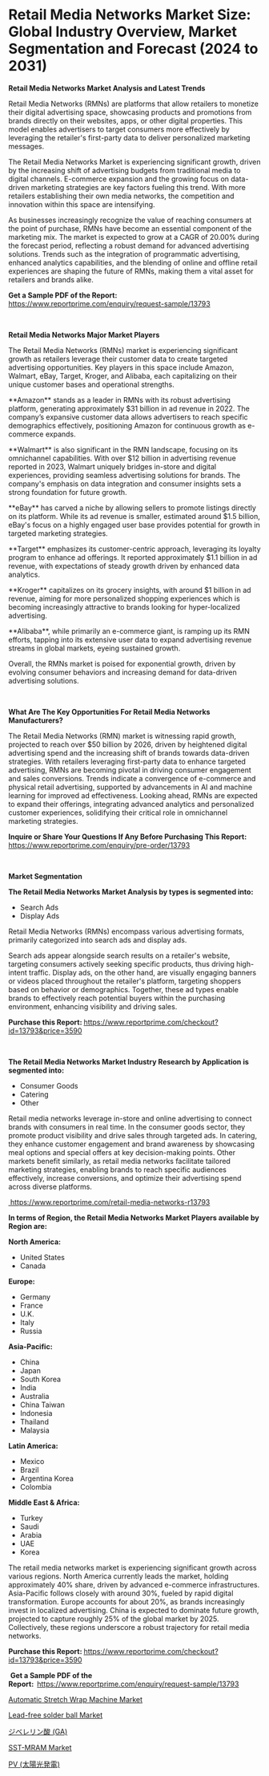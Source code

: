 <p><h1>Retail Media Networks Market Size: Global Industry Overview, Market Segmentation and Forecast (2024 to 2031)</h1></p><p><strong>Retail Media Networks Market Analysis and Latest Trends</strong></p>
<p><p>Retail Media Networks (RMNs) are platforms that allow retailers to monetize their digital advertising space, showcasing products and promotions from brands directly on their websites, apps, or other digital properties. This model enables advertisers to target consumers more effectively by leveraging the retailer's first-party data to deliver personalized marketing messages.</p><p>The Retail Media Networks Market is experiencing significant growth, driven by the increasing shift of advertising budgets from traditional media to digital channels. E-commerce expansion and the growing focus on data-driven marketing strategies are key factors fueling this trend. With more retailers establishing their own media networks, the competition and innovation within this space are intensifying.</p><p>As businesses increasingly recognize the value of reaching consumers at the point of purchase, RMNs have become an essential component of the marketing mix. The market is expected to grow at a CAGR of 20.00% during the forecast period, reflecting a robust demand for advanced advertising solutions. Trends such as the integration of programmatic advertising, enhanced analytics capabilities, and the blending of online and offline retail experiences are shaping the future of RMNs, making them a vital asset for retailers and brands alike.</p></p>
<p><strong>Get a Sample PDF of the Report:&nbsp;</strong> <a href="https://www.reportprime.com/enquiry/request-sample/13793">https://www.reportprime.com/enquiry/request-sample/13793</a></p>
<p>&nbsp;</p>
<p><strong>Retail Media Networks Major Market Players</strong></p>
<p><p>The Retail Media Networks (RMNs) market is experiencing significant growth as retailers leverage their customer data to create targeted advertising opportunities. Key players in this space include Amazon, Walmart, eBay, Target, Kroger, and Alibaba, each capitalizing on their unique customer bases and operational strengths.</p><p>**Amazon** stands as a leader in RMNs with its robust advertising platform, generating approximately $31 billion in ad revenue in 2022. The company’s expansive customer data allows advertisers to reach specific demographics effectively, positioning Amazon for continuous growth as e-commerce expands.</p><p>**Walmart** is also significant in the RMN landscape, focusing on its omnichannel capabilities. With over $12 billion in advertising revenue reported in 2023, Walmart uniquely bridges in-store and digital experiences, providing seamless advertising solutions for brands. The company's emphasis on data integration and consumer insights sets a strong foundation for future growth.</p><p>**eBay** has carved a niche by allowing sellers to promote listings directly on its platform. While its ad revenue is smaller, estimated around $1.5 billion, eBay's focus on a highly engaged user base provides potential for growth in targeted marketing strategies.</p><p>**Target** emphasizes its customer-centric approach, leveraging its loyalty program to enhance ad offerings. It reported approximately $1.1 billion in ad revenue, with expectations of steady growth driven by enhanced data analytics.</p><p>**Kroger** capitalizes on its grocery insights, with around $1 billion in ad revenue, aiming for more personalized shopping experiences which is becoming increasingly attractive to brands looking for hyper-localized advertising.</p><p>**Alibaba**, while primarily an e-commerce giant, is ramping up its RMN efforts, tapping into its extensive user data to expand advertising revenue streams in global markets, eyeing sustained growth.</p><p>Overall, the RMNs market is poised for exponential growth, driven by evolving consumer behaviors and increasing demand for data-driven advertising solutions.</p></p>
<p>&nbsp;</p>
<p><strong>What Are The Key Opportunities For Retail Media Networks Manufacturers?</strong></p>
<p><p>The Retail Media Networks (RMN) market is witnessing rapid growth, projected to reach over $50 billion by 2026, driven by heightened digital advertising spend and the increasing shift of brands towards data-driven strategies. With retailers leveraging first-party data to enhance targeted advertising, RMNs are becoming pivotal in driving consumer engagement and sales conversions. Trends indicate a convergence of e-commerce and physical retail advertising, supported by advancements in AI and machine learning for improved ad effectiveness. Looking ahead, RMNs are expected to expand their offerings, integrating advanced analytics and personalized customer experiences, solidifying their critical role in omnichannel marketing strategies.</p></p>
<p><strong>Inquire or Share Your Questions If Any Before Purchasing This Report:</strong> <a href="https://www.reportprime.com/enquiry/pre-order/13793">https://www.reportprime.com/enquiry/pre-order/13793</a></p>
<p>&nbsp;</p>
<p><strong>Market Segmentation</strong></p>
<p><strong>The Retail Media Networks Market Analysis by types is segmented into:</strong></p>
<p><ul><li>Search Ads</li><li>Display Ads</li></ul></p>
<p><p>Retail Media Networks (RMNs) encompass various advertising formats, primarily categorized into search ads and display ads. </p><p>Search ads appear alongside search results on a retailer's website, targeting consumers actively seeking specific products, thus driving high-intent traffic. Display ads, on the other hand, are visually engaging banners or videos placed throughout the retailer's platform, targeting shoppers based on behavior or demographics. Together, these ad types enable brands to effectively reach potential buyers within the purchasing environment, enhancing visibility and driving sales.</p></p>
<p><strong>Purchase this Report:&nbsp;</strong><a href="https://www.reportprime.com/checkout?id=13793&price=3590">https://www.reportprime.com/checkout?id=13793&price=3590</a></p>
<p>&nbsp;</p>
<p><strong>The Retail Media Networks Market Industry Research by Application is segmented into:</strong></p>
<p><ul><li>Consumer Goods</li><li>Catering</li><li>Other</li></ul></p>
<p><p>Retail media networks leverage in-store and online advertising to connect brands with consumers in real time. In the consumer goods sector, they promote product visibility and drive sales through targeted ads. In catering, they enhance customer engagement and brand awareness by showcasing meal options and special offers at key decision-making points. Other markets benefit similarly, as retail media networks facilitate tailored marketing strategies, enabling brands to reach specific audiences effectively, increase conversions, and optimize their advertising spend across diverse platforms.</p></p>
<p><a href="https://www.reportprime.com/retail-media-networks-r13793">&nbsp;https://www.reportprime.com/retail-media-networks-r13793</a></p>
<p><strong>In terms of Region, the Retail Media Networks Market Players available by Region are:</strong></p>
<p>
    <p> <strong> North America: </strong>
        <ul>
            <li>United States</li>
            <li>Canada</li>
        </ul>
        </p> 
    <p> <strong> Europe: </strong>
        <ul>
            <li>Germany</li>
            <li>France</li>
            <li>U.K.</li>
            <li>Italy</li>
            <li>Russia</li>
        </ul>
        </p> 
    <p> <strong> Asia-Pacific: </strong>
        <ul>
            <li>China</li>
            <li>Japan</li>
            <li>South Korea</li>
            <li>India</li>
            <li>Australia</li>
            <li>China Taiwan</li>
            <li>Indonesia</li>
            <li>Thailand</li>
            <li>Malaysia</li>
        </ul>
        </p> 
    <p> <strong> Latin America: </strong>
        <ul>
            <li>Mexico</li>
            <li>Brazil</li>
            <li>Argentina Korea</li>
            <li>Colombia</li>
        </ul>
        </p> 
    <p> <strong> Middle East & Africa: </strong>
        <ul>
            <li>Turkey</li>
            <li>Saudi</li>
            <li>Arabia</li>
            <li>UAE</li>
            <li>Korea</li>
        </ul>
    </p>
    </p>
<p><p>The retail media networks market is experiencing significant growth across various regions. North America currently leads the market, holding approximately 40% share, driven by advanced e-commerce infrastructures. Asia-Pacific follows closely with around 30%, fueled by rapid digital transformation. Europe accounts for about 20%, as brands increasingly invest in localized advertising. China is expected to dominate future growth, projected to capture roughly 25% of the global market by 2025. Collectively, these regions underscore a robust trajectory for retail media networks.</p></p>
<p><strong>Purchase this Report: </strong><a href="https://www.reportprime.com/checkout?id=13793&price=3590">https://www.reportprime.com/checkout?id=13793&price=3590</a></p>
<p>&nbsp;<strong>Get a Sample PDF of the Report:&nbsp;&nbsp;</strong><a href="https://www.reportprime.com/enquiry/request-sample/13793">https://www.reportprime.com/enquiry/request-sample/13793</a></p>
<p><strong></strong></p>
<p><p><a href="https://www.linkedin.com/pulse/market-forecasting-change-global-automatic-stretch-wrap-prmhe?trackingId=ZHk27E5FRX6eSlZbQrJdFA%3D%3D">Automatic Stretch Wrap Machine Market</a></p><p><a href="https://medium.com/@trameciabutler41/the-comprehensive-lead-free-solder-ball-market-research-report-is-essential-for-understanding-fcc5e678bb54">Lead-free solder ball Market</a></p><p><a href="https://medium.com/@leroystapc/gibberellin-acid-ga-market-%E3%81%AE%E3%82%B0%E3%83%AD%E3%83%BC%E3%83%90%E3%83%AB%E5%B8%82%E5%A0%B4%E6%A6%82%E8%A6%81%E3%81%AF-%E4%B8%96%E7%95%8C%E3%81%8A%E3%82%88%E3%81%B3%E4%B8%BB%E8%A6%81%E5%B8%82%E5%A0%B4%E3%81%AB%E3%81%8A%E3%81%91%E3%82%8B%E6%A5%AD%E7%95%8C%E3%81%AB%E5%BD%B1%E9%9F%BF%E3%82%92%E4%B8%8E%E3%81%88%E3%82%8B%E4%B8%BB%E8%A6%81%E3%81%AA%E3%83%88%E3%83%AC%E3%83%B3%E3%83%89%E3%81%AB%E3%81%A4%E3%81%84%E3%81%A6-%E7%8B%AC%E8%87%AA%E3%81%AE%E8%A6%96%E7%82%B9%E3%82%92%E6%8F%90%E4%BE%9B%E3%81%97%E3%81%BE%E3%81%99-11cc708fe339">ジベレリン酸 (GA)</a></p><p><a href="https://issuu.com/reportprime-2/docs/sst-mram-market-size-2030.pptx_edb7bc3b859f6b">SST-MRAM Market</a></p><p><a href="https://medium.com/@leroystapc/pv-photovoltaics-market-%E3%81%AF-%E3%82%B3%E3%82%B9%E3%83%88%E7%AE%A1%E7%90%86%E3%81%A8%E5%8A%B9%E7%8E%87%E5%90%91%E4%B8%8A%E3%82%92%E5%84%AA%E5%85%88%E3%81%97%E3%81%BE%E3%81%99-%E3%81%95%E3%82%89%E3%81%AB-%E5%A0%B1%E5%91%8A%E6%9B%B8%E3%81%AF%E5%B8%82%E5%A0%B4%E3%81%AE%E9%9C%80%E8%A6%81%E9%9D%A2%E3%81%A8%E4%BE%9B%E7%B5%A6%E9%9D%A2%E3%81%AE%E4%B8%A1%E6%96%B9%E3%82%92%E3%82%AB%E3%83%90%E3%83%BC%E3%81%97%E3%81%A6%E3%81%84%E3%81%BE%E3%81%99-pv-photovoltaics-80fda1d6f84a">PV (太陽光発電)</a></p></p>